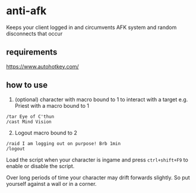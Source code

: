 # anti-afk
Keeps your client logged in and circumvents AFK system and random disconnects that occur

## requirements
https://www.autohotkey.com/

## how to use
1. (optional) character with macro bound to 1 to interact with a target e.g. Priest with a macro bound to 1
```
/tar Eye of C'thun
/cast Mind Vision
```
2. Logout macro bound to 2

```
/raid I am logging out on purpose! Brb 1min
/logout
```

Load the script when your character is ingame and press `ctrl+shift+F9` to enable or disable the script.

Over long periods of time your character may drift forwards slightly. So put yourself against a wall or in a corner.
